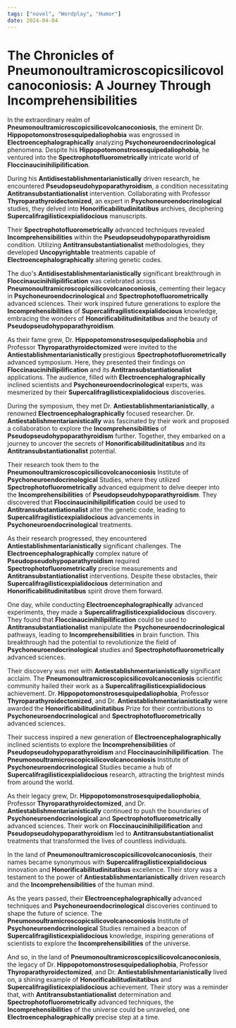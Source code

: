 ```yaml
---
tags: ["novel", "Wordplay", "Humor"]
date: 2024-04-04
---
```


# The Chronicles of Pneumonoultramicroscopicsilicovolcanoconiosis: A Journey Through Incomprehensibilities

In the extraordinary realm of **Pneumonoultramicroscopicsilicovolcanoconiosis**, the eminent Dr. **Hippopotomonstrosesquipedaliophobia** was engrossed in **Electroencephalographically** analyzing **Psychoneuroendocrinological** phenomena. Despite his **Hippopotomonstrosesquipedaliophobia**, he ventured into the **Spectrophotofluorometrically** intricate world of **Floccinaucinihilipilification**.

During his **Antidisestablishmentarianistically** driven research, he encountered **Pseudopseudohypoparathyroidism**, a condition necessitating **Antitransubstantiationalist** intervention. Collaborating with Professor **Thyroparathyroidectomized**, an expert in **Psychoneuroendocrinological** studies, they delved into **Honorificabilitudinitatibus** archives, deciphering **Supercalifragilisticexpialidocious** manuscripts.

Their **Spectrophotofluorometrically** advanced techniques revealed **Incomprehensibilities** within the **Pseudopseudohypoparathyroidism** condition. Utilizing **Antitransubstantiationalist** methodologies, they developed **Uncopyrightable** treatments capable of **Electroencephalographically** altering genetic codes.

The duo's **Antidisestablishmentarianistically** significant breakthrough in **Floccinaucinihilipilification** was celebrated across **Pneumonoultramicroscopicsilicovolcanoconiosis**, cementing their legacy in **Psychoneuroendocrinological** and **Spectrophotofluorometrically** advanced sciences. Their work inspired future generations to explore the **Incomprehensibilities** of **Supercalifragilisticexpialidocious** knowledge, embracing the wonders of **Honorificabilitudinitatibus** and the beauty of **Pseudopseudohypoparathyroidism**.

As their fame grew, Dr. **Hippopotomonstrosesquipedaliophobia** and Professor **Thyroparathyroidectomized** were invited to the **Antiestablishmentarianistically** prestigious **Spectrophotofluorometrically** advanced symposium. Here, they presented their findings on **Floccinaucinihilipilification** and its **Antitransubstantiationalist** applications. The audience, filled with **Electroencephalographically** inclined scientists and **Psychoneuroendocrinological** experts, was mesmerized by their **Supercalifragilisticexpialidocious** discoveries.

During the symposium, they met Dr. **Antiestablishmentarianistically**, a renowned **Electroencephalographically** focused researcher. Dr. **Antiestablishmentarianistically** was fascinated by their work and proposed a collaboration to explore the **Incomprehensibilities** of **Pseudopseudohypoparathyroidism** further. Together, they embarked on a journey to uncover the secrets of **Honorificabilitudinitatibus** and its **Antitransubstantiationalist** potential.

Their research took them to the **Pneumonoultramicroscopicsilicovolcanoconiosis** Institute of **Psychoneuroendocrinological** Studies, where they utilized **Spectrophotofluorometrically** advanced equipment to delve deeper into the **Incomprehensibilities** of **Pseudopseudohypoparathyroidism**. They discovered that **Floccinaucinihilipilification** could be used to **Antitransubstantiationalist** alter the genetic code, leading to **Supercalifragilisticexpialidocious** advancements in **Psychoneuroendocrinological** treatments.

As their research progressed, they encountered **Antiestablishmentarianistically** significant challenges. The **Electroencephalographically** complex nature of **Pseudopseudohypoparathyroidism** required **Spectrophotofluorometrically** precise measurements and **Antitransubstantiationalist** interventions. Despite these obstacles, their **Supercalifragilisticexpialidocious** determination and **Honorificabilitudinitatibus** spirit drove them forward.

One day, while conducting **Electroencephalographically** advanced experiments, they made a **Supercalifragilisticexpialidocious** discovery. They found that **Floccinaucinihilipilification** could be used to **Antitransubstantiationalist** manipulate the **Psychoneuroendocrinological** pathways, leading to **Incomprehensibilities** in brain function. This breakthrough had the potential to revolutionize the field of **Psychoneuroendocrinological** studies and **Spectrophotofluorometrically** advanced sciences.

Their discovery was met with **Antiestablishmentarianistically** significant acclaim. The **Pneumonoultramicroscopicsilicovolcanoconiosis** scientific community hailed their work as a **Supercalifragilisticexpialidocious** achievement. Dr. **Hippopotomonstrosesquipedaliophobia**, Professor **Thyroparathyroidectomized**, and Dr. **Antiestablishmentarianistically** were awarded the **Honorificabilitudinitatibus** Prize for their contributions to **Psychoneuroendocrinological** and **Spectrophotofluorometrically** advanced sciences.

Their success inspired a new generation of **Electroencephalographically** inclined scientists to explore the **Incomprehensibilities** of **Pseudopseudohypoparathyroidism** and **Floccinaucinihilipilification**. The **Pneumonoultramicroscopicsilicovolcanoconiosis** Institute of **Psychoneuroendocrinological** Studies became a hub of **Supercalifragilisticexpialidocious** research, attracting the brightest minds from around the world.

As their legacy grew, Dr. **Hippopotomonstrosesquipedaliophobia**, Professor **Thyroparathyroidectomized**, and Dr. **Antiestablishmentarianistically** continued to push the boundaries of **Psychoneuroendocrinological** and **Spectrophotofluorometrically** advanced sciences. Their work on **Floccinaucinihilipilification** and **Pseudopseudohypoparathyroidism** led to **Antitransubstantiationalist** treatments that transformed the lives of countless individuals.

In the land of **Pneumonoultramicroscopicsilicovolcanoconiosis**, their names became synonymous with **Supercalifragilisticexpialidocious** innovation and **Honorificabilitudinitatibus** excellence. Their story was a testament to the power of **Antiestablishmentarianistically** driven research and the **Incomprehensibilities** of the human mind.

As the years passed, their **Electroencephalographically** advanced techniques and **Psychoneuroendocrinological** discoveries continued to shape the future of science. The **Pneumonoultramicroscopicsilicovolcanoconiosis** Institute of **Psychoneuroendocrinological** Studies remained a beacon of **Supercalifragilisticexpialidocious** knowledge, inspiring generations of scientists to explore the **Incomprehensibilities** of the universe.

And so, in the land of **Pneumonoultramicroscopicsilicovolcanoconiosis**, the legacy of Dr. **Hippopotomonstrosesquipedaliophobia**, Professor **Thyroparathyroidectomized**, and Dr. **Antiestablishmentarianistically** lived on, a shining example of **Honorificabilitudinitatibus** and **Supercalifragilisticexpialidocious** achievement. Their story was a reminder that, with **Antitransubstantiationalist** determination and **Spectrophotofluorometrically** advanced techniques, the **Incomprehensibilities** of the universe could be unraveled, one **Electroencephalographically** precise step at a time.
